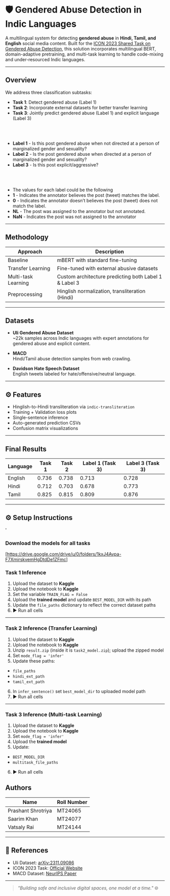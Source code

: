 # 🛡️ Gendered Abuse Detection in Indic Languages

A multilingual system for detecting **gendered abuse** in **Hindi, Tamil, and English** social media content. Built for the [ICON 2023 Shared Task on Gendered Abuse Detection](https://sites.google.com/view/icon2023-tattle-sharedtask/home), this solution incorporates multilingual BERT, domain-adaptive pretraining, and multi-task learning to handle code-mixing and under-resourced Indic languages.

---

##  Overview

We address three classification subtasks:

- **Task 1**: Detect gendered abuse (Label 1)
- **Task 2**: Incorporate external datasets for better transfer learning
- **Task 3**: Jointly predict gendered abuse (Label 1) and explicit language (Label 3)

<br>
<br>

- **Label 1** - Is this post gendered abuse when not directed at a person of marginalized gender and sexuality?
- **Label 2** - Is the post gendered abuse when directed at a person of marginalized gender and sexuality?
- **Label 3** - Is this post explicit/aggressive?

<br><br>
- The values for each label could be the following
- **1** - Indicates the annotator believes the post (tweet) matches the label.
- **0** - Indicates the annotator doesn’t believes the post (tweet) does not match the label.
- **NL** - The post was assigned to the annotator but not annotated.
- **NaN** - Indicates the post was not assigned to the annotator

---

##  Methodology

| Approach | Description |
|---------|-------------|
| Baseline | mBERT with standard fine-tuning |
| Transfer Learning | Fine-tuned with external abusive datasets |
| Multi-task Learning | Custom architecture predicting both Label 1 & Label 3 |
| Preprocessing | Hinglish normalization, transliteration (Hindi) |

---

##  Datasets

- **Uli Gendered Abuse Dataset**  
  ~22k samples across Indic languages with expert annotations for gendered abuse and explicit content.

- **MACD**  
  Hindi/Tamil abuse detection samples from web crawling.

- **Davidson Hate Speech Dataset**  
  English tweets labeled for hate/offensive/neutral language.

---

## ⚙️ Features

-  Hinglish-to-Hindi transliteration via `indic-transliteration`
-  Training + Validation loss plots
-  Single-sentence inference
-  Auto-generated prediction CSVs
-  Confusion matrix visualizations

---

## Final Results

| Language | Task 1 | Task 2 | Label 1 (Task 3) | Label 3 (Task 3) |
|----------|--------|--------|------------------|------------------|
| English  | 0.736  | 0.738  | 0.713            | 0.728            |
| Hindi    | 0.712  | 0.703  | 0.678            | 0.773            |
| Tamil    | 0.825  | 0.815  | 0.809            | 0.876            |

---

## ⚙️ Setup Instructions
'
###  Download the models for all tasks <br>
[https://drive.google.com/drive/u/0/folders/1kxJ4Avpa-F7XmirskvemHgDtdDe1ZFmc]

### Task 1 Inference

1.  Upload the dataset to **Kaggle**
2.  Upload the notebook to **Kaggle**
3.  Set the variable `TRAIN_FLAG = False`
4.  Upload the **trained model** and update `BEST_MODEL_DIR` with its path
5.  Update the `file_paths` dictionary to reflect the correct dataset paths
6. ▶️ Run all cells

---

### Task 2 Inference (Transfer Learning)

1.  Upload the dataset to **Kaggle**
2.  Upload the notebook to **Kaggle**
3.  Unzip `result.zip` (inside it is `task2_model.zip`); upload the zipped model
4.  Set `mode_flag = 'infer'`
5.  Update these paths:
   - `file_paths`
   - `hindi_ext_path`
   - `tamil_ext_path`
6.  In `infer_sentence()` set `best_model_dir` to uploaded model path
7. ▶️ Run all cells

---

### Task 3 Inference (Multi-task Learning)

1.  Upload the dataset to **Kaggle**
2.  Upload the notebook to **Kaggle**
3.  Set `mode_flag = 'infer'`
4.  Upload the **trained model**
5.  Update:
   - `BEST_MODEL_DIR`  
   - `multitask_file_paths`
6. ▶️ Run all cells

##  Authors

| Name              | Roll Number |
|-------------------|-------------|
| Prashant Shrotriya| MT24065     |
| Saarim Khan       | MT24077     |
| Vatsaly Rai       | MT24144     |

---

## 📎 References

- Uli Dataset: [arXiv:2311.09086](https://arxiv.org/abs/2311.09086)
- ICON 2023 Task: [Official Website](https://sites.google.com/view/icon2023-tattle-sharedtask/home)
- MACD Dataset: [NeurIPS Paper](https://proceedings.neurips.cc/paper_files/paper/2022/hash/a7c4163b33286261b24c72fd3d1707c9-Abstract-Datasets_and_Benchmarks.html)

---

> _"Building safe and inclusive digital spaces, one model at a time."_ 🌐
